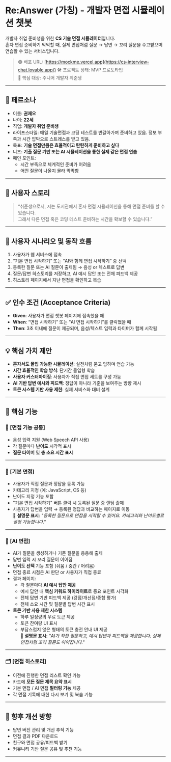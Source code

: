 # Re:Answer (가칭) - 개발자 면접 시뮬레이션 챗봇

개발자 취업 준비생을 위한 **CS 기술 면접 시뮬레이터**입니다.  
혼자 면접 준비하기 막막할 때, 실제 면접처럼 질문 → 답변 → 꼬리 질문을 주고받으며 연습할 수 있는 서비스입니다.

> 🟢 배포 URL: [https://mockme.vercel.app](https://cs-interview-chat.lovable.app/)
> 🛠️ 프로젝트 상태: MVP 프로토타입  
> 🎯 핵심 대상: 주니어 개발자 취준생  


---

## 🎯 페르소나

- 이름: **권재오**
- 나이: **22세**
- 직업: **개발자 취업 준비생**
- 라이프스타일: 매일 기술면접과 코딩 테스트를 번갈아가며 준비하고 있음. 정보 부족과 시간 압박으로 스트레스를 받고 있음.
- 목표: **기술 면접만큼은 효율적이고 탄탄하게 준비하고 싶다**
- 니즈: **기출 질문 기반 또는 AI 시뮬레이션을 통한 실제 같은 면접 연습**
- 페인 포인트:
  - 시간 부족으로 체계적인 준비가 어려움
  - 어떤 질문이 나올지 몰라 막막함

---

## 🙋 사용자 스토리

> “취준생으로서, 저는 도서관에서 혼자 면접 시뮬레이션을 통해 면접 준비를 할 수 있습니다.  
> 그래서 다른 면접 혹은 코딩 테스트 준비하는 시간을 확보할 수 있습니다.”

---

## 📌 사용자 시나리오 및 동작 흐름

1. 사용자가 웹 서비스에 접속
2. “기본 면접 시작하기” 또는 “AI와 함께 면접 시작하기” 중 선택
3. 등록한 질문 또는 AI 질문이 출제됨 → 음성 or 텍스트로 답변
4. 질문/답변 히스토리를 저장하고, AI 예시 답안 또는 전체 피드백 제공
5. 히스토리 페이지에서 지난 면접을 확인하고 복습

---

## ✅ 인수 조건 (Acceptance Criteria)

- **Given**: 사용자가 면접 챗봇 페이지에 접속했을 때  
- **When**: “면접 시작하기” 또는 “AI 면접 시작하기”를 클릭했을 때  
- **Then**: 3초 이내에 질문이 제공되며, 음성/텍스트 입력과 타이머가 함께 시작됨

---

## 💡 핵심 가치 제안

- **혼자서도 몰입 가능한 시뮬레이션**: 실전처럼 묻고 답하며 연습 가능
- **시간 효율적인 학습 방식**: 단기간 몰입형 학습
- **사용자 커스터마이징**: 사용자가 직접 면접 세트를 구성 가능
- **AI 기반 답변 예시와 피드백**: 정답이 아니라 기준을 보여주는 방향 제시
- **토큰 시스템 기반 사용 제한**: 실제 서비스화 대비 설계

---

## 🔑 핵심 기능

### 📌 [면접 기능 공통]
- 음성 입력 지원 (Web Speech API 사용)
- 각 질문마다 **난이도** 시각적 표시
- **질문 타이머** 및 **총 소요 시간 표시**

---

### 📂 [기본 면접]
- 사용자가 직접 질문과 정답을 등록 가능
- 카테고리 지정 (예: JavaScript, CS 등)
- 난이도 지정 기능 포함
- "기본 면접 시작하기" 버튼 클릭 시 등록된 질문 중 랜덤 출제
- 사용자가 답변을 입력 → 등록된 정답과 비교하는 페이지로 이동  
💬 **설명문 표시**: *"등록한 질문으로 면접을 시작할 수 있어요. 카테고리와 난이도별로 설정 가능합니다."*

---

### 🤖 [AI 면접]
- AI가 질문을 생성하거나 기존 질문을 응용해 출제
- 답변 입력 시 꼬리 질문이 이어짐
- **난이도 선택** 기능 포함 (쉬움 / 중간 / 어려움)
- 면접 종료 시점은 AI 판단 or 사용자가 직접 종료
- 결과 페이지:
  - 각 질문마다 **AI 예시 답안 제공**
  - 예시 답안 내 **핵심 키워드 하이라이트**로 중요 포인트 시각화
  - 전체 답변 기반 피드백 제공 (강점/개선점/종합 평가)
  - 전체 소요 시간 및 질문별 답변 시간 표시
- **토큰 기반 사용 제한 시스템**
  - 하루 일정량의 무료 토큰 제공
  - 토큰 잔여량 UI 표시
  - 부담스럽지 않은 형태의 토큰 충전 안내 UI 제공  
💬 **설명문 표시**: *"AI가 직접 질문하고, 예시 답변과 피드백을 제공합니다. 실제 면접처럼 꼬리 질문도 이어집니다."*

---

### 🗂 [면접 히스토리]
- 이전에 진행한 면접 리스트 확인 가능
- 카드에 **모든 질문 제목 요약 표시**
- 기본 면접 / AI 면접 **필터링 기능** 제공
- 각 면접 기록에 대한 다시 보기 및 복습 기능

---

## 📂 향후 개선 방향

- 답변 버전 관리 및 개선 추적 기능
- 면접 결과 PDF 다운로드
- 친구와 면접 공유/피드백 받기
- 커뮤니티 기반 질문 공유 및 추천 기능

---
